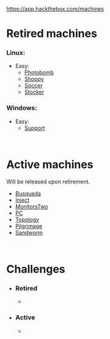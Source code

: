 https://app.hackthebox.com/machines

# Retired machines

### Linux:
* Easy:
  * [Photobomb](https://github.com/Arcsin00/HTB-Walkthroughs/blob/main/Photobomb.md)
  * [Shoppy](https://github.com/Arcsin00/HTB-Walkthroughs/blob/main/Shoppy.md)
  * [Soccer](https://github.com/Arcsin00/HTB-Walkthroughs/blob/main/Soccer.md)
  * [Stocker](https://github.com/Arcsin00/HTB-Walkthroughs/blob/main/Stocker.md)
 
### Windows:
* Easy:
  * [Support](https://github.com/Arcsin00/HTB-Walkthroughs/blob/main/Support.md)


<br>

# Active machines
Will be released upon retirement.
  * [Busqueda](https://github.com/Arcsin00/HTB-Walkthroughs/blob/main/Busqueda.pdf)
  * [Inject](https://github.com/Arcsin00/HTB-Walkthroughs/blob/main/README.md)
  * [MonitorsTwo](https://github.com/Arcsin00/HTB-Walkthroughs/blob/main/README.md)
  * [PC](https://github.com/Arcsin00/HTB-Walkthroughs/blob/main/README.md)
  * [Topology](https://github.com/Arcsin00/HTB-Walkthroughs/blob/main/README.md)
  * [Pilgrimage](https://github.com/Arcsin00/HTB-Walkthroughs/blob/main/README.md)
  * [Sandworm](https://github.com/Arcsin00/HTB-Walkthroughs/blob/main/README.md)

<br>

# Challenges
* ### Retired
  *

* ### Active
  * 
